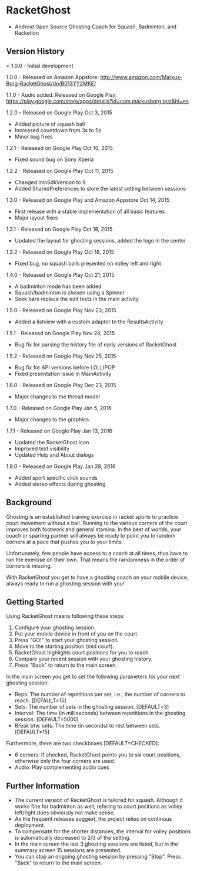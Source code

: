 # RacketGhost

- Android Open Source Ghosting Coach for Squash, Badminton, and Racketlon 

## Version History
< 1.0.0 - Initial development

1.0.0 - Released on Amazon Appstore: http://www.amazon.com/Markus-Borg-RacketGhost/dp/B013YY2MKE/

1.1.0 - Audio added. Released on Google Play: https://play.google.com/store/apps/details?id=com.markusborg.test&hl=en

1.2.0 - Released on Google Play Oct 3, 2015
- Added picture of squash ball
- Increased countdown from 3s to 5s
- Minor bug fixes

1.2.1 - Released on Google Play Oct 10, 2015
- Fixed sound bug on Sony Xperia

1.2.2 - Released on Google Play Oct 11, 2015
- Changed minSdkVersion to 9
- Added SharedPreferences to store the latest setting between sessions

1.3.0 - Released on Google Play and Amazon Appstore Oct 14, 2015
- First release with a stable implementation of all basic features
- Major layout fixes

1.3.1 - Released on Google Play Oct 18, 2015
- Updated the layout for ghosting sessions, added the logo in the center

1.3.2 - Released on Google Play Oct 18, 2015
- Fixed bug, no squash balls presented on volley left and right

1.4.0 - Released on Google Play Oct 21, 2015
- A badminton mode has been added
- Squash/badminton is chosen using a Spinner
- Seek bars replace the edit texts in the main activity

1.5.0 - Released on Google Play Nov 23, 2015
- Added a listview with a custom adapter to the ResultsActivity

1.5.1 - Released on Google Play Nov 24, 2015
- Bug fix for parsing the history file of early versions of RacketGhost

1.5.2 - Released on Google Play Nov 25, 2015
- Bug fix for API versions before LOLLIPOP
- Fixed presentation issue in MainActivity

1.6.0 - Released on Google Play Dec 23, 2015
- Major changes to the thread model

1.7.0 - Released on Google Play Jan 5, 2016
- Major changes to the graphics

1.7.1 - Released on Google Play Jan 13, 2016
- Updated the RacketGhost icon
- Improved text visibility
- Updated Help and About dialogs

1.8.0 - Released on Google Play Jan 28, 2016
- Added sport specific click sounds
- Added stereo effects during ghosting

## Background

Ghosting is an established training exercise in racket sports to practice court movement without a ball. Running to the various corners of the court improves both footwork and general stamina. In the best of worlds, your coach or sparring partner will always be ready to point you to random corners at a pace that pushes you to your limits.

Unfortunately, few people have access to a coach at all times, thus have to run the exercise on their own. That means the randomness in the order of corners is missing.

With RacketGhost you get to have a ghosting coach on your mobile device, always ready to run a ghosting session with you!

## Getting Started

Using RacketGhost means following these steps:

1. Configure your ghosting session.
2. Put your mobile device in front of you on the court.
3. Press "GO!" to start your ghosting session. 
4. Move to the starting position (mid court).
5. RacketGhost highlights court positions for you to reach.
6. Compare your recent session with your ghosting history.
7. Press "Back" to return to the main screen.

In the main screen you get to set the following parameters for your next ghosting session:

- Reps: The number of repetitions per set, i.e., the number of corners to reach. [DEFAULT=15]
- Sets: The number of sets in the ghosting session. [DEFAULT=3]
- Interval: The time (in milliseconds) between repetitions in the ghosting session. [DEFAULT=5000]
- Break btw. sets: The time (in seconds) to rest between sets. [DEFAULT=15]

Furthermore, there are two checkboxes [DEFAULT=CHECKED]:

- 6 corners: If checked, RacketGhost points you to six court positions, otherwise only the four corners are used.
- Audio: Play complementing audio cues

## Further Information

- The current version of RacketGhost is tailored for squash. Although it works fine for badminton as well, refering to court positions as volley left/right does obviously not make sense.
- As the frequent releases suggest, the project relies on continous deployment. 
- To compensate for the shorter distances, the interval for volley positions is automatically decreased to 2/3 of the setting.
- In the main screen the last 3 ghosting sessions are listed, but in the summary screen 15 sessions are presented.
- You can stop an ongoing ghosting session by pressing "Stop". Press "Back" to return to the main screen.

